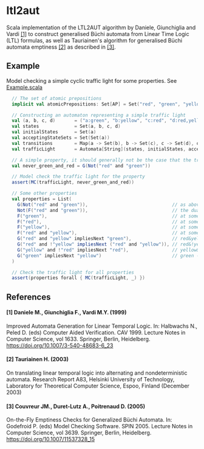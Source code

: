 # ltl2aut

Scala implementation of the LTL2AUT algorithm by Daniele, Giunchiglia and Vardi [[1]](#1-daniele-m-giunchiglia-f-vardi-my-1999) to construct generalised Büchi automata from Linear Time Logic (LTL) formulas, as well as Tauriainen's algorithm for generalised Büchi automata emptiness [[2]](#2-tauriainen-h-2003) as described in [[3]](#3-couvreur-jm-duret-lutz-a-poitrenaud-d-2005).

## Example
Model checking a simple cyclic traffic light for some properties. See [Example.scala](src/main/scala/mc/example/Example.scala)

```scala
  // The set of atomic prepositions
  implicit val atomicPrepositions: Set[AP] = Set("red", "green", "yellow")

  // Constructing an automaton representing a simple traffic light
  val (a, b, c, d)       = ("a:green", "b:yellow", "c:red", "d:red,yellow")
  val states             = Set(a, b, c, d)
  val initialStates      = Set(a)
  val acceptingStateSets = Set(Set(a))
  val transitions        = Map(a -> Set(b), b -> Set(c), c -> Set(d), d -> Set(a))
  val trafficLight       = Automata[String](states, initialStates, acceptingStateSets, transitions)

  // A simple property, it should generally not be the case that the traffic light is red and green
  val never_green_and_red = G(Not("red" and "green"))

  // Model check the traffic light for the property
  assert(MC(trafficLight, never_green_and_red))

  // Some other properties
  val properties = List(
    G(Not("red" and "green")),                               // as above
    Not(F("red" and "green")),                               // the dual form
    F("green"),                                              // at some point the traffic light will be green
    F("red"),                                                // at some point the traffic light will be red
    F("yellow"),                                             // at some point the traffic light will be yellow
    F("red" and "yellow"),                                   // at some point the traffic light will be red and yellow
    G("red" and "yellow" impliesNext "green"),               // red&yellow -> green
    G("red" and !"yellow" impliesNext ("red" and "yellow")), // red&!yellow -> red&yellow
    G("yellow" and !"red" impliesNext "red"),                // yellow&!red -> red
    G("green" impliesNext "yellow")                          // green -> yellow
  )

  // Check the traffic light for all properties
  assert(properties forall { MC(trafficLight, _) })
```

## References

#### [1] Daniele M., Giunchiglia F., Vardi M.Y. (1999) 
Improved Automata Generation for Linear Temporal Logic. In: Halbwachs N., Peled D. (eds) Computer Aided Verification. CAV 1999. Lecture Notes in Computer Science, vol 1633. Springer, Berlin, Heidelberg. https://doi.org/10.1007/3-540-48683-6_23


#### [2] Tauriainen H. (2003)
On translating linear temporal logic into alternating and nondeterministic automata. Research Report A83, Helsinki University of Technology, Laboratory for Theoretical Computer Science, Espoo, Finland (December 2003)

#### [3] Couvreur JM., Duret-Lutz A., Poitrenaud D. (2005)
On-the-Fly Emptiness Checks for Generalized Büchi Automata. In: Godefroid P. (eds) Model Checking Software. SPIN 2005. Lecture Notes in Computer Science, vol 3639. Springer, Berlin, Heidelberg. https://doi.org/10.1007/11537328_15